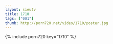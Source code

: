 ```yaml
--- 
layout: sieutv
title: 1710
tags: ["001"]
thumb: http://porn720.net/video/1710/poster.jpg
---
```

{% include porn720 key="1710" %} 
